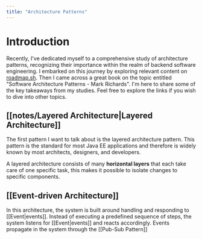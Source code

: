 ```yaml
---
title: "Architecture Patterns"
---
```


# Introduction

Recently, I've dedicated myself to a comprehensive study of architecture patterns, recognizing their importance within the realm of backend software engineering. I embarked on this journey by exploring relevant content on [roadmap.sh](https://roadmap.sh/backend). Then I came across a great book on the topic entitled "Software Architecture Patterns - Mark Richards". I'm here to share some of the key takeaways from my studies. Feel free to explore the links if you wish to dive into other topics.

## [[notes/Layered Architecture|Layered Architecture]]

The first pattern I want to talk about is the layered architecture pattern. This pattern is the standard for most Java EE applications and therefore is widely known by most architects, designers, and developers.

A layered architecture consists of many **horizontal layers** that each take care of one specific task, this makes it possible to isolate changes to specific components.

## [[Event-driven Architecture]]

In this architecture, the system is built around handling and responding to [[Event|events]]. Instead of executing a predefined sequence of steps, the system listens for [[Event|events]] and reacts accordingly. Events propagate in the system through the [[Pub-Sub Pattern]]
